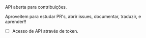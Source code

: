 API aberta para contribuições.

Aproveitem para estudar PR's, abrir issues, documentar, traduzir, e aprender!!

- [ ] Acesso de API através de token.
